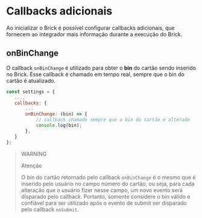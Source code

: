 # Callbacks adicionais

Ao inicializar o Brick é possível configurar callbacks adicionais, que fornecem ao integrador mais informação durante a execução do Brick.

## onBinChange

O callback `onBinChange` é utilizado para obter o **bin** do cartão sendo inserido no Brick. Esse callback é chamado em tempo real, sempre que o bin do cartão é atualizado.

```javascript
const settings = {
   ...,
   callbacks: {
       ...
       onBinChange: (bin) => {
           // callback chamado sempre que o bin do cartão é alterado
           console.log(bin);
       },
   }
};
```

> WARNING
>
> Atenção
>
> O bin do cartão retornado pelo callback `onBinChange` é o mesmo que é inserido pelo usuário no campo número do cartão, ou seja, para cada alteração que o usuário fizer nesse campo, um novo evento será disparado pelo callback. Portanto, somente considere o bin válido e confiável para ser utilizado após o evento de submit ser disparado pelo callback `onSubmit`.
